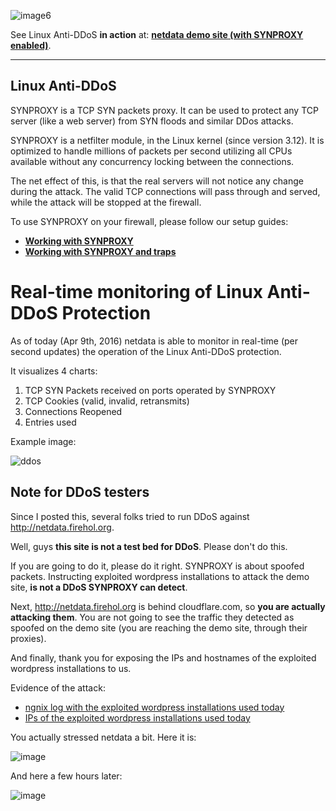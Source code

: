 ![image6](https://cloud.githubusercontent.com/assets/2662304/14253733/53550b16-fa95-11e5-8d9d-4ed171df4735.gif)

See Linux Anti-DDoS **in action** at: **[netdata demo site (with SYNPROXY enabled)](http://netdata.firehol.org/#netfilter_synproxy)**.

---

## Linux Anti-DDoS

SYNPROXY is a TCP SYN packets proxy. It can be used to protect any TCP server (like a web server) from SYN floods and similar DDos attacks.

SYNPROXY is a netfilter module, in the Linux kernel (since version 3.12). It is optimized to handle millions of packets per second utilizing all CPUs available without any concurrency locking between the connections.

The net effect of this, is that the real servers will not notice any change during the attack. The valid TCP connections will pass through and served, while the attack will be stopped at the firewall.

To use SYNPROXY on your firewall, please follow our setup guides:

 - **[Working with SYNPROXY](https://github.com/firehol/firehol/wiki/Working-with-SYNPROXY)**
 - **[Working with SYNPROXY and traps](https://github.com/firehol/firehol/wiki/Working-with-SYNPROXY-and-traps)**

# Real-time monitoring of Linux Anti-DDoS Protection

As of today (Apr 9th, 2016) netdata is able to monitor in real-time (per second updates) the operation of the Linux Anti-DDoS protection.

It visualizes 4 charts:

1. TCP SYN Packets received on ports operated by SYNPROXY
2. TCP Cookies (valid, invalid, retransmits)
3. Connections Reopened
4. Entries used

Example image:

![ddos](https://cloud.githubusercontent.com/assets/2662304/14398891/6016e3fc-fdf0-11e5-942b-55de6a52cb66.gif)

## Note for DDoS testers

Since I posted this, several folks tried to run DDoS against http://netdata.firehol.org.

Well, guys **this site is not a test bed for DDoS**. Please don't do this.

If you are going to do it, please do it right. SYNPROXY is about spoofed packets. Instructing exploited wordpress installations to attack the demo site, **is not a DDoS SYNPROXY can detect**.

Next, http://netdata.firehol.org is behind cloudflare.com, so **you are actually attacking them**. You are not going to see the traffic they detected as spoofed on the demo site (you are reaching the demo site, through their proxies).

And finally, thank you for exposing the IPs and hostnames of the exploited wordpress installations to us.

Evidence of the attack:

 - [ngnix log with the exploited wordpress installations used today](https://iplists.firehol.org/exploited-wordpress/log.txt)
 - [IPs of the exploited wordpress installations used today](https://iplists.firehol.org/exploited-wordpress/ips.txt)

You actually stressed netdata a bit. Here it is:

![image](https://cloud.githubusercontent.com/assets/2662304/14405861/ea5b9a48-fea0-11e5-8e24-9eb0506943d5.png)

And here a few hours later:

![image](https://cloud.githubusercontent.com/assets/2662304/14405871/4d4c00de-fea1-11e5-9575-1fa70e8b1d25.png)

